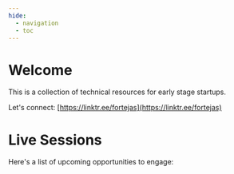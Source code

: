```yaml
---
hide:
  - navigation
  - toc
---
```



# Welcome

This is a collection of technical resources for early stage startups.

Let's connect: [https://linktr.ee/fortejas](https://linktr.ee/fortejas)


# Live Sessions


Here's a list of upcoming opportunities to engage:
